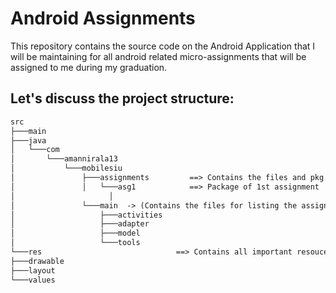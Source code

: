 # Android Assignments

This repository contains the source code on the Android Application that I will be maintaining for all android related micro-assignments that will be assigned to me during my graduation.

## Let's discuss the project structure:

```markdown
src
├───main
├───java
│   └───com
│       └───amannirala13
│           └───mobilesiu
│               ├───assignments			==> Contains the files and pkg of assignments  
│               │   └───asg1			==> Package of 1st assignment
│			          │
│               └───main  -> (Contains the files for listing the assignments)
│                   ├───activities
│                   ├───adapter
│                   ├───model
│                   └───tools
└───res                              ==> Contains all important resouces for the app
├───drawable
├───layout
└───values
```

